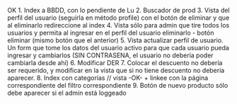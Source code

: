 OK 1. Index a BBDD, con lo pendiente de Lu
2. Buscador de prod
3. Vista del perfil del usuario (seguirla en método profile) con el botón de eliminar y que al eliminarlo redireccione al index
4. Vista sólo para admin que tire todos los usuarios y permita al ingresar en el perfil del usuario eliminarlo - botón eliminar (mismo botón que el anterior)
5. Vista actualizar perfil de usuario. Un form que tome los datos del usuario activo para que cada usuario pueda ingresar y cambiarlos (SIN CONTRASENA, el usuario no debería poder cambiarla desde ahí)
6. Modificar DER
7. Colocar el descuento no debería ser requerido, y modificar en la vista que si no tiene descuento no debería aparecer.
8. Index con categorías // vista -OK- + linkee con la página correspondiente del filtro correspondiente
9. Botón de nuevo producto sólo debe aparecer si el admin está loggeado